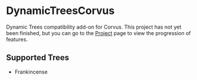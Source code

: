 # DynamicTreesCorvus
Dynamic Trees compatibility add-on for Corvus. This project has not yet been finished, but you can go to the [Project](https://github.com/supermassimo/DynamicTrees-ExC/projects/16) page to view the progression of features.

## Supported Trees
- Frankincense
